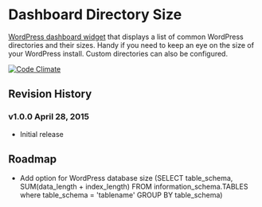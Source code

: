 # Dashboard Directory Size
[WordPress dashboard widget](https://wordpress.org/plugins/dashboard-directory-size/) that displays a list of common WordPress directories and their sizes.  Handy if you need to keep an eye on the size of your WordPress install.  Custom directories can also be configured.

[![Code Climate](https://codeclimate.com/github/petenelson/dashboard-directory-size/badges/gpa.svg)](https://codeclimate.com/github/petenelson/dashboard-directory-size)

## Revision History

### v1.0.0 April 28, 2015
- Initial release

## Roadmap
- Add option for WordPress database size (SELECT table_schema, SUM(data_length + index_length) FROM information_schema.TABLES where table_schema = 'tablename' GROUP BY table_schema)
